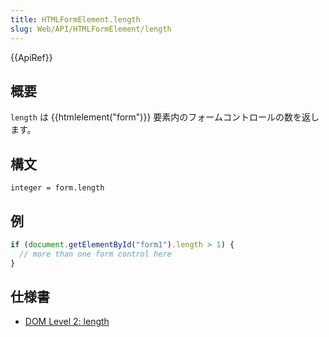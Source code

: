 ```yaml
---
title: HTMLFormElement.length
slug: Web/API/HTMLFormElement/length
---
```


{{ApiRef}}

## 概要

`length` は {{htmlelement("form")}} 要素内のフォームコントロールの数を返します。

## 構文

```
integer = form.length
```

## 例

```js
if (document.getElementById("form1").length > 1) {
  // more than one form control here
}
```

## 仕様書

- [DOM Level 2: length](http://www.w3.org/TR/DOM-Level-2-HTML/html.html#HTML-HTMLFormElement-length)

